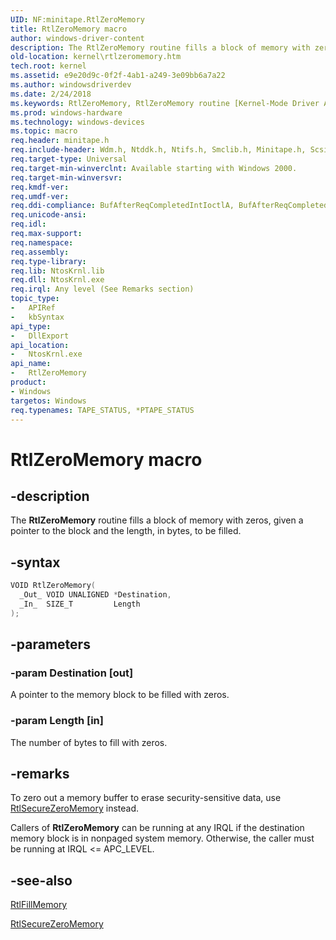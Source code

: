 ```yaml
---
UID: NF:minitape.RtlZeroMemory
title: RtlZeroMemory macro
author: windows-driver-content
description: The RtlZeroMemory routine fills a block of memory with zeros, given a pointer to the block and the length, in bytes, to be filled.
old-location: kernel\rtlzeromemory.htm
tech.root: kernel
ms.assetid: e9e20d9c-0f2f-4ab1-a249-3e09bb6a7a22
ms.author: windowsdriverdev
ms.date: 2/24/2018
ms.keywords: RtlZeroMemory, RtlZeroMemory routine [Kernel-Mode Driver Architecture], k109_63d9f0fb-d698-4707-9018-de2fa851a94b.xml, kernel.rtlzeromemory, wdm/RtlZeroMemory
ms.prod: windows-hardware
ms.technology: windows-devices
ms.topic: macro
req.header: minitape.h
req.include-header: Wdm.h, Ntddk.h, Ntifs.h, Smclib.h, Minitape.h, Scsi.h, Storport.h
req.target-type: Universal
req.target-min-winverclnt: Available starting with Windows 2000.
req.target-min-winversvr:
req.kmdf-ver:
req.umdf-ver:
req.ddi-compliance: BufAfterReqCompletedIntIoctlA, BufAfterReqCompletedIoctlA, BufAfterReqCompletedReadA, BufAfterReqCompletedWriteA
req.unicode-ansi:
req.idl:
req.max-support:
req.namespace:
req.assembly:
req.type-library:
req.lib: NtosKrnl.lib
req.dll: NtosKrnl.exe
req.irql: Any level (See Remarks section)
topic_type:
-	APIRef
-	kbSyntax
api_type:
-	DllExport
api_location:
-	NtosKrnl.exe
api_name:
-	RtlZeroMemory
product:
- Windows
targetos: Windows
req.typenames: TAPE_STATUS, *PTAPE_STATUS
---
```


# RtlZeroMemory macro


## -description


The <b>RtlZeroMemory</b> routine fills a block of memory with zeros, given a pointer to the block and the length, in bytes, to be filled.


## -syntax


```cpp
VOID RtlZeroMemory(
  _Out_ VOID UNALIGNED *Destination,
  _In_  SIZE_T         Length
);
```


## -parameters




### -param Destination [out]

A pointer to the memory block to be filled with zeros.


### -param Length [in]

The number of bytes to fill with zeros.


## -remarks



To zero out a memory buffer to erase security-sensitive data, use <a href="..\wdm\nf-wdm-rtlsecurezeromemory.md">RtlSecureZeroMemory</a> instead.

Callers of <b>RtlZeroMemory</b> can be running at any IRQL if the destination memory block is in nonpaged system memory. Otherwise, the caller must be running at IRQL &lt;= APC_LEVEL.




## -see-also

<a href="..\wdm\nf-wdm-rtlfillmemory.md">RtlFillMemory</a>



<a href="..\wdm\nf-wdm-rtlsecurezeromemory.md">RtlSecureZeroMemory</a>



 

 



